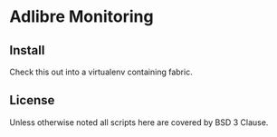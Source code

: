# Adlibre Monitoring

## Install

Check this out into a virtualenv containing fabric.

## License

Unless otherwise noted all scripts here are covered by BSD 3 Clause.

